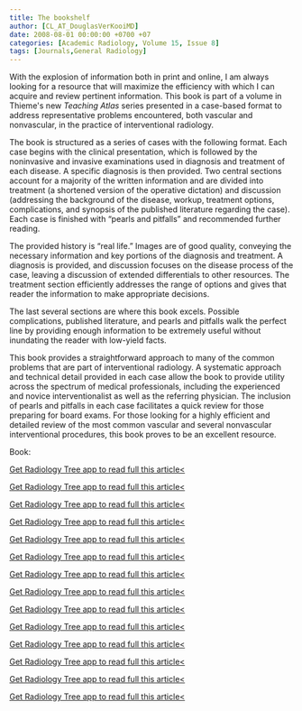 ```yaml
---
title: The bookshelf
author: [CL_AT_DouglasVerKooiMD]
date: 2008-08-01 00:00:00 +0700 +07
categories: [Academic Radiology, Volume 15, Issue 8]
tags: [Journals,General Radiology]
---
```

With the explosion of information both in print and online, I am always looking for a resource that will maximize the efficiency with which I can acquire and review pertinent information. This book is part of a volume in Thieme's new _Teaching Atlas_ series presented in a case-based format to address representative problems encountered, both vascular and nonvascular, in the practice of interventional radiology.

The book is structured as a series of cases with the following format. Each case begins with the clinical presentation, which is followed by the noninvasive and invasive examinations used in diagnosis and treatment of each disease. A specific diagnosis is then provided. Two central sections account for a majority of the written information and are divided into treatment (a shortened version of the operative dictation) and discussion (addressing the background of the disease, workup, treatment options, complications, and synopsis of the published literature regarding the case). Each case is finished with “pearls and pitfalls” and recommended further reading.

The provided history is “real life.” Images are of good quality, conveying the necessary information and key portions of the diagnosis and treatment. A diagnosis is provided, and discussion focuses on the disease process of the case, leaving a discussion of extended differentials to other resources. The treatment section efficiently addresses the range of options and gives that reader the information to make appropriate decisions.

The last several sections are where this book excels. Possible complications, published literature, and pearls and pitfalls walk the perfect line by providing enough information to be extremely useful without inundating the reader with low-yield facts.

This book provides a straightforward approach to many of the common problems that are part of interventional radiology. A systematic approach and technical detail provided in each case allow the book to provide utility across the spectrum of medical professionals, including the experienced and novice interventionalist as well as the referring physician. The inclusion of pearls and pitfalls in each case facilitates a quick review for those preparing for board exams. For those looking for a highly efficient and detailed review of the most common vascular and several nonvascular interventional procedures, this book proves to be an excellent resource.

Book:

[Get Radiology Tree app to read full this article<](https://clinicalpub.com/app)

[Get Radiology Tree app to read full this article<](https://clinicalpub.com/app)

[Get Radiology Tree app to read full this article<](https://clinicalpub.com/app)

[Get Radiology Tree app to read full this article<](https://clinicalpub.com/app)

[Get Radiology Tree app to read full this article<](https://clinicalpub.com/app)

[Get Radiology Tree app to read full this article<](https://clinicalpub.com/app)

[Get Radiology Tree app to read full this article<](https://clinicalpub.com/app)

[Get Radiology Tree app to read full this article<](https://clinicalpub.com/app)

[Get Radiology Tree app to read full this article<](https://clinicalpub.com/app)

[Get Radiology Tree app to read full this article<](https://clinicalpub.com/app)

[Get Radiology Tree app to read full this article<](https://clinicalpub.com/app)

[Get Radiology Tree app to read full this article<](https://clinicalpub.com/app)

[Get Radiology Tree app to read full this article<](https://clinicalpub.com/app)

[Get Radiology Tree app to read full this article<](https://clinicalpub.com/app)